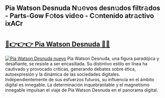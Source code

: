 ## Pia Watson Desnuda N𝚞𝚎vos desn𝚞dos filtr𝚊dos - Parts-Gow F𝚘tos vid𝚎o - C𝚘ntenido atr𝚊ctivo ixACr

# <h2><a href="http://mbbc32.tromn.icu/?c=Pia+Watson+Desnuda">🔗👉👉👉 Pia Watson Desnuda 🔗🔗</a></h2>

[![Pia Watson Desnuda nuevo](https://i.imgur.com/pEAQMta.gif)](http://mbbc32.tromn.icu/?c=Pia+Watson+Desnuda)
Pia Watson Desnuda, una figura paradójica y desafiante, se resiste a ser encasillada. Su distintivo estilo en línea ha cautivado y provocado críticas, generando debates sobre ética, autoexpresión y la dinámica de las sociedades digitales. Independientemente de sus esfuerzos futuros, su influencia en el ámbito digital es innegable. La determinación inquebrantable y el magnetismo innegable impulsan el viaje de Pia Watson Desnuda en el panorama digital.
